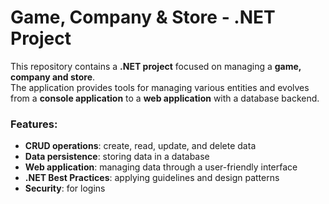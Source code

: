 # Game, Company & Store - .NET Project

This repository contains a **.NET project** focused on managing a **game, company and store**.  
The application provides tools for managing various entities and evolves from a **console application** to a **web application** with a database backend.

### Features:
- **CRUD operations**: create, read, update, and delete data  
- **Data persistence**: storing data in a database  
- **Web application**: managing data through a user-friendly interface  
- **.NET Best Practices**: applying guidelines and design patterns
- **Security**: for logins
